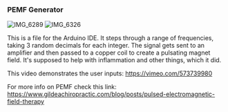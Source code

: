 ### PEMF Generator
![IMG_6289](https://user-images.githubusercontent.com/62268115/125211847-16ff2800-e26f-11eb-8842-93f7de1808d0.JPG)
![IMG_6326](https://user-images.githubusercontent.com/62268115/125211849-19618200-e26f-11eb-8c9a-5423d5a71e05.JPG)

This is a file for the Arduino IDE. It steps through a range of frequencies, taking 3 random decimals for each integer. The signal gets sent to an amplifier and then passed to a copper coil to create a pulsating magnet field. It's supposed to help with inflammation and other things, which it did.

This video demonstrates the user inputs:
https://vimeo.com/573739980

For more info on PEMF check this link:
https://www.gildeachiropractic.com/blog/posts/pulsed-electromagnetic-field-therapy
